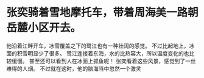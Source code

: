 # 张奕骑着雪地摩托车，带着周海美一路朝岳麓小区开去。
他沿着江畔开车，冰雪覆盖之下的鹭江也有一种壮阔的感觉。
不过比起地上，冰面的积雪明显少了很多。
鹭江连接着东海，水的比热容大，所以温度变化的也比较缓慢。
甚至还可以看到人在冰面上抓鱼呢！
张奕看着这些风景，感觉到了一丝难得的人烟。
不过就在这时，他的脑海当中忽然一个激灵

